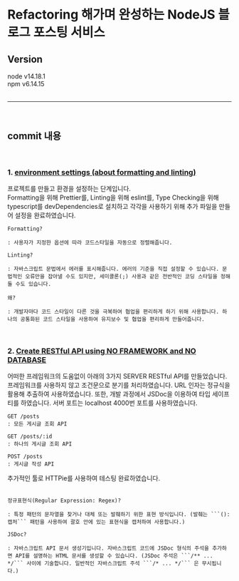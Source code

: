 # Refactoring 해가며 완성하는 NodeJS 블로그 포스팅 서비스

## Version

node v14.18.1   
npm v6.14.15   
<br>

----------
<br>

## commit 내용
<br>

### 1. [environment settings (about formatting and linting)](https://github.com/b00db/BLOG-POSTING-SERVICE/commit/3f54f2def408f7d8b156984c28a1da6adbc21ce5)

프로젝트를 만들고 환경을 설정하는 단계입니다.   
Formatting을 위해 Prettier를, Linting을 위해 eslint를, Type Checking을 위해 typescript를 devDependencies로 설치하고 각각을 사용하기 위해 추가 파일을 만들어 설정을 완료하였습니다.
<br>

```
Formatting?
   
: 사용자가 지정한 옵션에 따라 코드스타일을 자동으로 정렬해줍니다.
```

```
Linting?
   
: 자바스크립트 문법에서 에러를 표시해줍니다. 에러의 기준을 직접 설정할 수 있습니다. 문법적인 오류만을 잡아낼 수도 있지만, 세미콜론(;) 사용과 같은 전반적인 코딩 스타일을 정해둘 수도 있습니다.  
```

```
왜?

: 개발자마다 코드 스타일이 다른 것을 극복하여 협업을 편리하게 하기 위해 사용합니다. 하나의 공통화된 코드 스타일을 사용하여 유지보수 및 협업을 편리하게 만들어줍니다.
```

<br>

### 2. [Create RESTful API using NO FRAMEWORK and NO DATABASE](https://github.com/b00db/BLOG-POSTING-SERVICE/commit/a3bce88386ddaf20313f5fa33970805dcdf7d2b8)

어떠한 프레임워크의 도움없이 아래의 3가지 SERVER RESTful API를 만들었습니다. 프레임워크를 사용하지 않고 조건문으로 분기를 처리하였습니다. URL 인자는 정규식을 활용해 추출하여 사용하였습니다. 또한, 개발 과정에서 JSDoc을 이용하여 타입 세이프티를 하였습니다. 서버 포트는 localhost 4000번 포트를 사용하였습니다.

```
GET /posts  
: 모든 게시글 조회 API
```     
``` 
GET /posts/:id   
: 하나의 게시글 조회 API
```   
``` 
POST /posts   
: 게시글 작성 API   
```

추가적인 툴로 HTTPie를 사용하여 테스팅 완료하였습니다.   
<br>

```
정규표현식(Regular Expression: Regex)? 

: 특정 패턴의 문자열을 찾거나 대체 또는 발췌하기 위한 표현 방식입니다. (발췌는 ```(): 캡처``` 패턴을 사용하여 괄호 안에 있는 표현식을 캡처하여 사용합니다.)
```

``` 
JSDoc?   

: 자바스크립트 API 문서 생성기입니다. 자바스크립트 코드에 JSDoc 형식의 주석을 추가하면 API를 설명하는 HTML 문서를 생성할 수 있습니다. (JSDoc 주석은 ```/** ... */``` 사이에 기술합니다. 일반적인 자바스크립트 주석 ```/* ... */``` 은 무시됩니다.)
```

<br>
